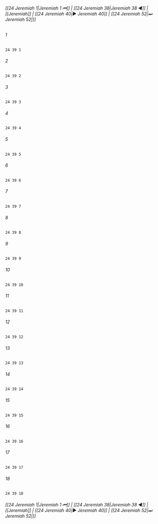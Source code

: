 
###### [[24 Jeremiah 1|Jeremiah 1 ⏮]] | [[24 Jeremiah 38|Jeremiah 38 ◀]] | [[Jeremiah]] | [[24 Jeremiah 40|▶ Jeremiah 40]] | [[24 Jeremiah 52|⏭ Jeremiah 52|]]

###### 1
``` verse
24 39 1 
```
###### 2
``` verse
24 39 2 
```
###### 3
``` verse
24 39 3 
```
###### 4
``` verse
24 39 4 
```
###### 5
``` verse
24 39 5 
```
###### 6
``` verse
24 39 6 
```
###### 7
``` verse
24 39 7 
```
###### 8
``` verse
24 39 8 
```
###### 9
``` verse
24 39 9 
```
###### 10
``` verse
24 39 10 
```
###### 11
``` verse
24 39 11 
```
###### 12
``` verse
24 39 12 
```
###### 13
``` verse
24 39 13 
```
###### 14
``` verse
24 39 14 
```
###### 15
``` verse
24 39 15 
```
###### 16
``` verse
24 39 16 
```
###### 17
``` verse
24 39 17 
```
###### 18
``` verse
24 39 18 
```

###### [[24 Jeremiah 1|Jeremiah 1 ⏮]] | [[24 Jeremiah 38|Jeremiah 38 ◀]] | [[Jeremiah]] | [[24 Jeremiah 40|▶ Jeremiah 40]] | [[24 Jeremiah 52|⏭ Jeremiah 52|]]

